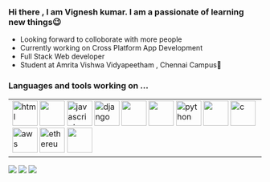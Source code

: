

<h3>Hi there , I am Vignesh kumar. I am a passionate of learning new things😉</h3>
<ul>
  <li>Looking forward to colloborate with more people</li>
  <li>Currently working on Cross Platform App Development</li>
  <li>Full Stack Web developer</li>
  <li>Student at Amrita Vishwa Vidyapeetham , Chennai Campus🏫</li>
 
</ul>
<h3>Languages and tools working on ...</h3>
<table>
    <tr>
      <td>
        <div>
          <a href="https://developer.mozilla.org/en-US/docs/Web/HTML"><img src="https://img.icons8.com/color/48/000000/html-5--v1.png" alt="html" width="50" height="50"/></a>
          <a href="https://www.w3.org/Style/CSS/Overview.en.html"><img src="https://img.icons8.com/color/48/000000/css3.png" width="50" height="50"/></a>
          <a href="https://www.javascript.com"><img src="https://img.icons8.com/color/128/000000/javascript.png" alt="javascript" width="50" height="50" /></a>
          <a href="https://www.djangoproject.com"><img src="https://img.icons8.com/color/128/000000/django.png" alt="django" width="50" height="50" /></a>
          <a href="https://reactjs.org"><img src="https://img.icons8.com/nolan/64/react-native.png" width="50" height="50"/></a>
          <a href="https://vuejs.org"><img src="https://img.icons8.com/color/48/000000/vue-js.png" width="50" height="50"/></a>
          <a href="https://www.python.org"><img src="https://img.icons8.com/color/128/000000/python.png" alt="python" width="50" height="50" /></a>
          <a href="https://flutter.dev"><img src="https://img.icons8.com/fluency/48/000000/flutter.png" width="50" height="50"/></a>
          <a href="https://www.cprogramming.com"><img src="https://img.icons8.com/color/48/000000/c-programming.png" alt="c" width="50" height="50" /><a>
          <a href="https://aws.amazon.com"><img src="https://img.icons8.com/color/344/amazon-web-services.png" alt="aws" width="50" height="50"></a>
          <a href="https://ethereum.org/en/"><img src="https://img.icons8.com/fluency/48/undefined/ethereum.png" alt="ethereum" width="50" height="50"/></a>
          <a href="https://docs.soliditylang.org/en/v0.8.15/"><img src="https://cdn.iconscout.com/icon/premium/png-64-thumb/coding-2848580-2369218.png" height="50" width="50"/></a>
        </div>
    </td>
  </tr>
</table>
<img src="https://github-readme-stats.vercel.app/api?username=cool-man-vk&show_icons=true&include_all_commits=true&count_private=true&hide_border=true&theme=dark" />
<img src="https://github-readme-streak-stats.herokuapp.com?user=cool-man-vk&theme=dark&hide_border=true" />
<img src="https://github-readme-stats.vercel.app/api/top-langs/?username=cool-man-vk&theme=dark">

